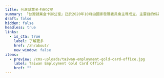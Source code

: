 ```yaml
---
title: 台灣就業金卡辦公室
summary: 「台灣就業金卡辦公室」已於2020年10月由國家發展委員會主導成立，主要目的係為有效解決就業金卡持卡者及潛在就業金卡申請者所面臨的各項問題，並完善就業金卡資訊與申請流程，以實現「單一資訊窗口」與「一站式攬才窗口」之設立宗旨。
draft: false
hidden: false
headless: true
links:
  - is_cta: true
    label: 了解更多
    href: /zh/about/
    new_window: false
items:
  - preview: /cms-uploads/taiwan-employment-gold-card-office.jpg
    label: Taiwan Employment Gold Card Office
    href: ""
---
```

<!-- this text will never been used-->